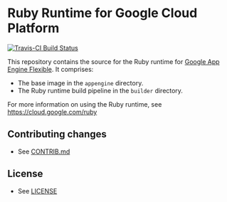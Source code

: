 # Ruby Runtime for Google Cloud Platform

[![Travis-CI Build Status](https://travis-ci.org/GoogleCloudPlatform/ruby-docker.svg)](https://travis-ci.org/GoogleCloudPlatform/ruby-docker/)

This repository contains the source for the Ruby runtime for
[Google App Engine Flexible](https://cloud.google.com/appengine/docs/flexible/).
It comprises:

* The base image in the `appengine` directory.
* The Ruby runtime build pipeline in the `builder` directory.

For more information on using the Ruby runtime, see
https://cloud.google.com/ruby

## Contributing changes

* See [CONTRIB.md](CONTRIB.md)

## License

* See [LICENSE](LICENSE)
